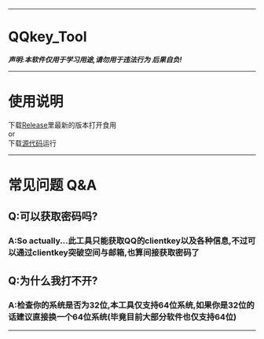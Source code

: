****
# QQkey_Tool  
***声明:本软件仅用于学习用途,请勿用于违法行为 后果自负!***  
****
#  使用说明
  下载[Release](https://github.com/sun589/QQkey_Tool/releases)里最新的版本打开食用  
  or  
  下载[源代码](https://github.com/sun589/QQkey_Tool/)运行
****
#  常见问题 Q&A
## Q:可以获取密码吗?  
### A:So actually...此工具只能获取QQ的clientkey以及各种信息,不过可以通过clientkey突破空间与邮箱,也算间接获取密码了  

## Q:为什么我打不开?  
### A:检查你的系统是否为32位,本工具仅支持64位系统,如果你是32位的话建议直接换一个64位系统(毕竟目前大部分软件也仅支持64位)


****
